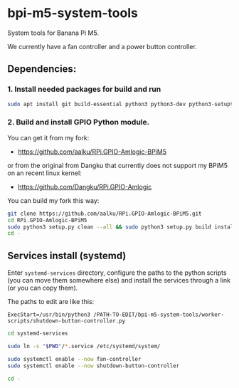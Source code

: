 # bpi-m5-system-tools
System tools for Banana Pi M5.

We currently have a fan controller and a power button controller.

## Dependencies:

### 1. Install needed packages for build and run

```bash
sudo apt install git build-essential python3 python3-dev python3-setuptools python3-evdev
```

### 2. Build and install GPIO Python module.

You can get it from my fork:

- https://github.com/aalku/RPi.GPIO-Amlogic-BPiM5

or from the original from Dangku that currently does not support my BPiM5 on an recent linux kernel:

- https://github.com/Dangku/RPi.GPIO-Amlogic

You can build my fork this way:
```bash
git clone https://github.com/aalku/RPi.GPIO-Amlogic-BPiM5.git
cd RPi.GPIO-Amlogic-BPiM5
sudo python3 setup.py clean --all && sudo python3 setup.py build install
cd -
```

## Services install (systemd)

Enter ``systemd-services`` directory, configure the paths to the python scripts (you can move them somewhere else) and install the services through a link (or you can copy them).

The paths to edit are like this:
```
ExecStart=/usr/bin/python3 /PATH-TO-EDIT/bpi-m5-system-tools/worker-scripts/shutdown-button-controller.py
```

```bash
cd systemd-services

sudo ln -s "$PWD"/*.service /etc/systemd/system/

sudo systemctl enable --now fan-controller
sudo systemctl enable --now shutdown-button-controller

cd -
```